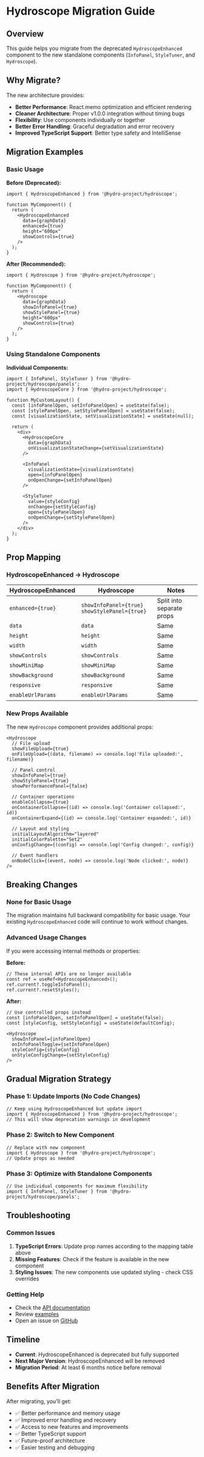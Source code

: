 # Hydroscope Migration Guide

## Overview

This guide helps you migrate from the deprecated `HydroscopeEnhanced` component to the new standalone components (`InfoPanel`, `StyleTuner`, and `Hydroscope`).

## Why Migrate?

The new architecture provides:

- **Better Performance**: React.memo optimization and efficient rendering
- **Cleaner Architecture**: Proper v1.0.0 integration without timing bugs
- **Flexibility**: Use components individually or together
- **Better Error Handling**: Graceful degradation and error recovery
- **Improved TypeScript Support**: Better type safety and IntelliSense

## Migration Examples

### Basic Usage

**Before (Deprecated):**
```tsx
import { HydroscopeEnhanced } from '@hydro-project/hydroscope';

function MyComponent() {
  return (
    <HydroscopeEnhanced 
      data={graphData}
      enhanced={true}
      height="600px"
      showControls={true}
    />
  );
}
```

**After (Recommended):**
```tsx
import { Hydroscope } from '@hydro-project/hydroscope';

function MyComponent() {
  return (
    <Hydroscope 
      data={graphData}
      showInfoPanel={true}
      showStylePanel={true}
      height="600px"
      showControls={true}
    />
  );
}
```

### Using Standalone Components

**Individual Components:**
```tsx
import { InfoPanel, StyleTuner } from '@hydro-project/hydroscope/panels';
import { HydroscopeCore } from '@hydro-project/hydroscope';

function MyCustomLayout() {
  const [infoPanelOpen, setInfoPanelOpen] = useState(false);
  const [stylePanelOpen, setStylePanelOpen] = useState(false);
  const [visualizationState, setVisualizationState] = useState(null);

  return (
    <div>
      <HydroscopeCore 
        data={graphData}
        onVisualizationStateChange={setVisualizationState}
      />
      
      <InfoPanel
        visualizationState={visualizationState}
        open={infoPanelOpen}
        onOpenChange={setInfoPanelOpen}
      />
      
      <StyleTuner
        value={styleConfig}
        onChange={setStyleConfig}
        open={stylePanelOpen}
        onOpenChange={setStylePanelOpen}
      />
    </div>
  );
}
```

## Prop Mapping

### HydroscopeEnhanced → Hydroscope

| HydroscopeEnhanced | Hydroscope | Notes |
|-------------------|------------|-------|
| `enhanced={true}` | `showInfoPanel={true} showStylePanel={true}` | Split into separate props |
| `data` | `data` | Same |
| `height` | `height` | Same |
| `width` | `width` | Same |
| `showControls` | `showControls` | Same |
| `showMiniMap` | `showMiniMap` | Same |
| `showBackground` | `showBackground` | Same |
| `responsive` | `responsive` | Same |
| `enableUrlParams` | `enableUrlParams` | Same |

### New Props Available

The new `Hydroscope` component provides additional props:

```tsx
<Hydroscope
  // File upload
  showFileUpload={true}
  onFileUpload={(data, filename) => console.log('File uploaded:', filename)}
  
  // Panel control
  showInfoPanel={true}
  showStylePanel={true}
  showPerformancePanel={false}
  
  // Container operations
  enableCollapse={true}
  onContainerCollapse={(id) => console.log('Container collapsed:', id)}
  onContainerExpand={(id) => console.log('Container expanded:', id)}
  
  // Layout and styling
  initialLayoutAlgorithm="layered"
  initialColorPalette="Set2"
  onConfigChange={(config) => console.log('Config changed:', config)}
  
  // Event handlers
  onNodeClick={(event, node) => console.log('Node clicked:', node)}
/>
```

## Breaking Changes

### None for Basic Usage

The migration maintains full backward compatibility for basic usage. Your existing `HydroscopeEnhanced` code will continue to work without changes.

### Advanced Usage Changes

If you were accessing internal methods or properties:

**Before:**
```tsx
// These internal APIs are no longer available
const ref = useRef<HydroscopeEnhanced>();
ref.current?.toggleInfoPanel();
ref.current?.resetStyles();
```

**After:**
```tsx
// Use controlled props instead
const [infoPanelOpen, setInfoPanelOpen] = useState(false);
const [styleConfig, setStyleConfig] = useState(defaultConfig);

<Hydroscope
  showInfoPanel={infoPanelOpen}
  onInfoPanelToggle={setInfoPanelOpen}
  styleConfig={styleConfig}
  onStyleConfigChange={setStyleConfig}
/>
```

## Gradual Migration Strategy

### Phase 1: Update Imports (No Code Changes)
```tsx
// Keep using HydroscopeEnhanced but update import
import { HydroscopeEnhanced } from '@hydro-project/hydroscope';
// This will show deprecation warnings in development
```

### Phase 2: Switch to New Component
```tsx
// Replace with new component
import { Hydroscope } from '@hydro-project/hydroscope';
// Update props as needed
```

### Phase 3: Optimize with Standalone Components
```tsx
// Use individual components for maximum flexibility
import { InfoPanel, StyleTuner } from '@hydro-project/hydroscope/panels';
```

## Troubleshooting

### Common Issues

1. **TypeScript Errors**: Update prop names according to the mapping table above
2. **Missing Features**: Check if the feature is available in the new component
3. **Styling Issues**: The new components use updated styling - check CSS overrides

### Getting Help

- Check the [API documentation](https://hydro.run/docs/hydroscope/api)
- Review [examples](https://hydro.run/docs/hydroscope/examples)
- Open an issue on [GitHub](https://github.com/hydro-project/hydro/issues)

## Timeline

- **Current**: HydroscopeEnhanced is deprecated but fully supported
- **Next Major Version**: HydroscopeEnhanced will be removed
- **Migration Period**: At least 6 months notice before removal

## Benefits After Migration

After migrating, you'll get:

- ✅ Better performance and memory usage
- ✅ Improved error handling and recovery
- ✅ Access to new features and improvements
- ✅ Better TypeScript support
- ✅ Future-proof architecture
- ✅ Easier testing and debugging